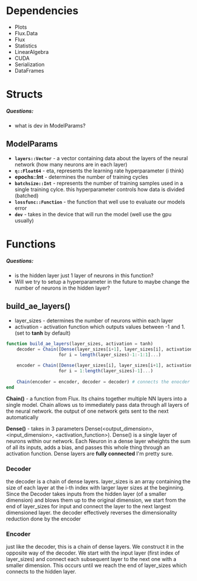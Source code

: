 
# Dependencies 
- Plots
- Flux.Data
- Flux
- Statistics
- LinearAlgebra
- CUDA
- Serialization
- DataFrames 

# Structs 

##### Questions:
- what is dev in ModelParams? 

## ModelParams 
- **`layers::Vector`** - a vector containing data about the layers of the neural network (how many neurons are in each layer)
- **`η::Float64`** - eta, represents the learning rate hyperparameter (i think)
- **epochs::Int** - determines the number of training cycles
- **`batchsize::Int`** - represents the number of training samples used in a single training cylce. this hyperparameter controls how data is divided (batched)
- **`lossfunc::Function`** - the function that well use to evaluate our models error 
- **`dev`** - takes in the device that will run the model (well use the gpu usually)

# Functions

##### Questions: 
- is the hidden layer just 1 layer of neurons in this function? 
- Will we try to setup a hyperparameter in the future to maybe change the number of neurons in the hidden layer? 

## build_ae_layers()
- layer_sizes - determines the number of neurons within each layer 
- activation - activation function which outputs values between -1 and 1. (set to **tanh** by default) 
```julia 
function build_ae_layers(layer_sizes, activation = tanh)    
    decoder = Chain([Dense(layer_sizes[i+1], layer_sizes[i], activation)
                    for i = length(layer_sizes)-1:-1:1]...)    
                    
    encoder = Chain([Dense(layer_sizes[i], layer_sizes[i+1], activation)
                    for i = 1:length(layer_sizes)-1]...)
                    
    Chain(encoder = encoder, decoder = decoder) # connects the enocder with the decoder 
end
```

**Chain()** - a function from Flux. Its chains together multiple NN layers into a single model. Chain allows us to immediately pass data through all layers of the neural network. the output of one network gets sent to the next automatically 

**Dense()** - takes in 3 parameters Dense(<output_dimension>, <input_dimension>, <activation_function>). Dense() is a single layer of neurons within our network. Each Neuron in a dense layer wheights the sum of all its inputs, adds a bias, and passes this whole thing through an activation function. Dense layers are **fully connected** I'm pretty sure. 
### Decoder 
the decoder is a chain of dense layers. layer_sizes is an array containing the size of each layer at the i-th index with larger layer sizes at the beginning. Since the Decoder takes inputs from the hidden layer (of a smaller dimension) and blows them up to the original dimension, we start from the end of layer_sizes for input and connect the layer to the next largest dimensioned layer. the decoder effectively reverses the dimensionality reduction done by the encoder
### Encoder 
just like the decoder, this is a chain of dense layers. We construct it in the opposite way of the decoder. We start with the input layer (first index of layer_sizes) and connect each subsequent layer to the next one with a smaller dimension. This occurs until we reach the end of layer_sizes which connects to the hidden layer.  